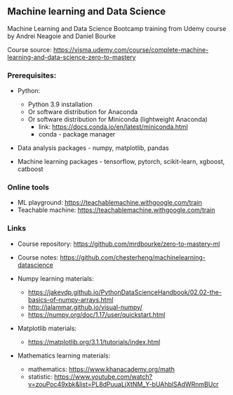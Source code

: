 ## Machine learning and Data Science
Machine Learning and Data Science Bootcamp training from Udemy course by Andrei Neagoie and Daniel Bourke

Course source: https://visma.udemy.com/course/complete-machine-learning-and-data-science-zero-to-mastery

### Prerequisites:

* Python:
    * Python 3.9 installation
    * Or software distribution for Anaconda 
    * Or software distribution for Miniconda (lightweight Anaconda)
       * link: https://docs.conda.io/en/latest/miniconda.html 
       * conda - package manager
    
* Data analysis packages - numpy, matplotlib, pandas
* Machine learning packages - tensorflow, pytorch, scikit-learn, xgboost, catboost

### Online tools

* ML playground: https://teachablemachine.withgoogle.com/train
* Teachable machine: https://teachablemachine.withgoogle.com/train

### Links

* Course repository: https://github.com/mrdbourke/zero-to-mastery-ml
* Course notes: https://github.com/chesterheng/machinelearning-datascience


* Numpy learning materials:
    * https://jakevdp.github.io/PythonDataScienceHandbook/02.02-the-basics-of-numpy-arrays.html
    * http://jalammar.github.io/visual-numpy/
    * https://numpy.org/doc/1.17/user/quickstart.html


* Matplotlib materials:
    * https://matplotlib.org/3.1.1/tutorials/index.html


* Mathematics learning materials:
    * mathematics: https://www.khanacademy.org/math
    * statistic: https://www.youtube.com/watch?v=zouPoc49xbk&list=PL8dPuuaLjXtNM_Y-bUAhblSAdWRnmBUcr
    
